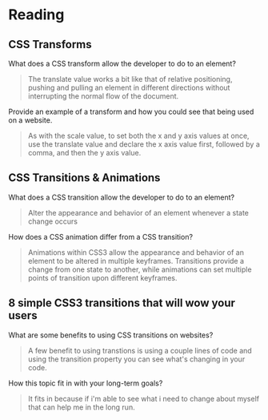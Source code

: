 # Reading

## CSS Transforms
What does a CSS transform allow the developer to do to an element?
> The translate value works a bit like that of relative positioning, pushing and pulling an element in different directions without interrupting the normal flow of the document.

Provide an example of a transform and how you could see that being used on a website.
> As with the scale value, to set both the x and y axis values at once, use the translate value and declare the x axis value first, followed by a comma, and then the y axis value.

## CSS Transitions & Animations
What does a CSS transition allow the developer to do to an element?
> Alter the appearance and behavior of an element whenever a state change occurs

How does a CSS animation differ from a CSS transition?
> Animations within CSS3 allow the appearance and behavior of an element to be altered in multiple keyframes. Transitions provide a change from one state to another, while animations can set multiple points of transition upon different keyframes.

## 8 simple CSS3 transitions that will wow your users
What are some benefits to using CSS transitions on websites?
> A few benefit to using transtions is using a couple lines of code and using the transition property you can see what's changing in your code.

How this topic fit in with your long-term goals?
> It fits in because if i'm able to see what i need to change about myself that can help me in the long run.